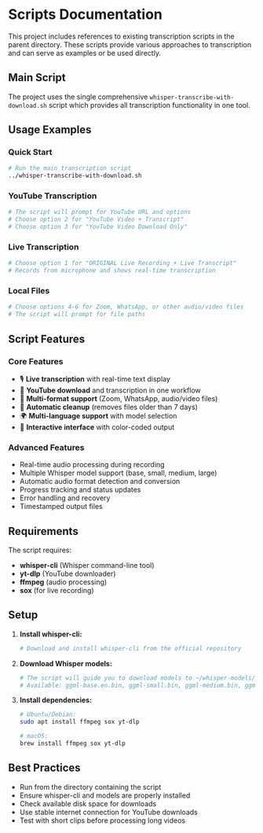 # Scripts Documentation

This project includes references to existing transcription scripts in the parent directory. These scripts provide various approaches to transcription and can serve as examples or be used directly.

## Main Script

The project uses the single comprehensive `whisper-transcribe-with-download.sh` script which provides all transcription functionality in one tool.

## Usage Examples

### Quick Start
```bash
# Run the main transcription script
../whisper-transcribe-with-download.sh
```

### YouTube Transcription
```bash
# The script will prompt for YouTube URL and options
# Choose option 2 for "YouTube Video + Transcript"
# Choose option 3 for "YouTube Video Download Only"
```

### Live Transcription
```bash
# Choose option 1 for "ORIGINAL Live Recording + Live Transcript"
# Records from microphone and shows real-time transcription
```

### Local Files
```bash
# Choose options 4-6 for Zoom, WhatsApp, or other audio/video files
# The script will prompt for file paths
```

## Script Features

### Core Features
- 🎙️ **Live transcription** with real-time text display
- 🎥 **YouTube download** and transcription in one workflow
- 📁 **Multi-format support** (Zoom, WhatsApp, audio/video files)
- 🧹 **Automatic cleanup** (removes files older than 7 days)
- 🌍 **Multi-language support** with model selection
- 📱 **Interactive interface** with color-coded output

### Advanced Features
- Real-time audio processing during recording
- Multiple Whisper model support (base, small, medium, large)
- Automatic audio format detection and conversion
- Progress tracking and status updates
- Error handling and recovery
- Timestamped output files

## Requirements

The script requires:
- **whisper-cli** (Whisper command-line tool)
- **yt-dlp** (YouTube downloader)
- **ffmpeg** (audio processing)
- **sox** (for live recording)

## Setup

1. **Install whisper-cli:**
   ```bash
   # Download and install whisper-cli from the official repository
   ```

2. **Download Whisper models:**
   ```bash
   # The script will guide you to download models to ~/whisper-models/
   # Available: ggml-base.en.bin, ggml-small.bin, ggml-medium.bin, ggml-large.bin
   ```

3. **Install dependencies:**
   ```bash
   # Ubuntu/Debian:
   sudo apt install ffmpeg sox yt-dlp

   # macOS:
   brew install ffmpeg sox yt-dlp
   ```

## Best Practices

- Run from the directory containing the script
- Ensure whisper-cli and models are properly installed
- Check available disk space for downloads
- Use stable internet connection for YouTube downloads
- Test with short clips before processing long videos
